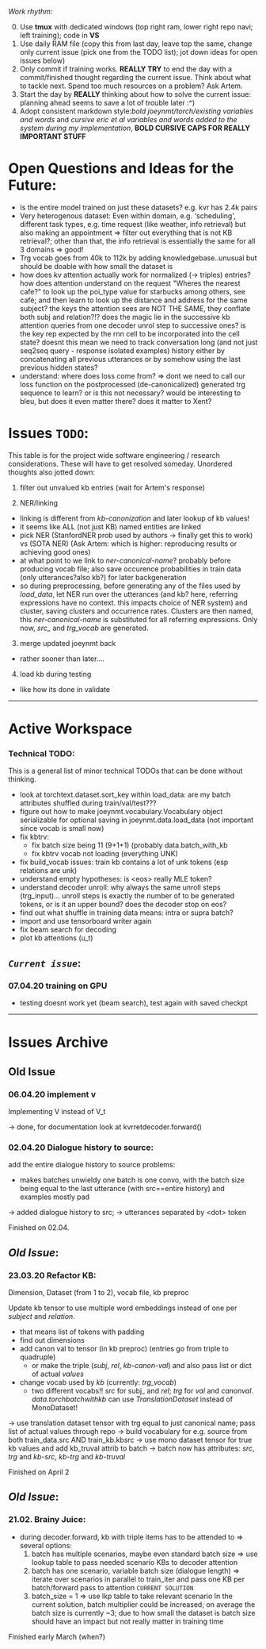 _Work rhythm_:

  0. Use **tmux** with dedicated windows (top right ram, lower right repo navi; left training); code in **VS**
  1. Use daily RAM file (copy this from last day, leave top the same, change only current issue (pick one from the TODO list); jot down ideas for open issues below)
  2. Only commit if training works. **REALLY TRY** to end the day with a commit/finished thought regarding the current issue. Think about what to tackle next. Spend too much resources on a problem? Ask Artem.
  3. Start the day by **REALLY** thinking about how to solve the current issue: planning ahead seems to save a lot of trouble later :^)
  4. Adopt consistent markdown style:*bold joeynmt/torch/existing variables and words* and _cursive  eric et al variables and words added to the system during my implementation_, **BOLD CURSIVE CAPS FOR REALLY IMPORTANT STUFF**

# Open Questions and Ideas for the Future:

* Is the entire model trained on just these datasets? e.g. kvr has 2.4k pairs 
* Very heterogenous dataset: Even within domain, e.g. 'scheduling', different task types, e.g. time request (like weather, info retrieval) but also making an appointment => filter out everything that is not KB retrieval?; other than that, the info retrieval is essentially the same for all 3 domains => good!
* Trg vocab goes from 40k to 112k by adding knowledgebase..unusual but should be doable with how small the dataset is
* how does kv attention actually work for normalized (-> triples) entries? how does attention understand on the request "Wheres the nearest cafe?" to look up the poi\_type value for starbucks among others, see cafè; and then learn to look up the distance and address for the same subject? the keys the attention sees are NOT THE SAME, they conflate both subj and relation?!? does the magic lie in the successive kb attention queries from one decoder unrol step to successive ones? is the key rep expected by the rnn cell to be incorporated into the cell state? doesnt this mean we need to track conversation long (and not just seq2seq query - response isolated examples) history either by concatenating all previous utterances or by somehow using the last previous hidden states?
* understand: where does loss come from? => dont we need to call our loss function on the postprocessed (de-canonicalized) generated trg sequence to learn? or is this not necessary? would be interesting to bleu, but does it even matter there? does it matter to Xent?



# Issues ```TODO```:

This table is for the project wide software engineering / research considerations.
These will have to get resolved someday. Unordered thoughts also jotted down:

1. filter out unvalued kb entries (wait for Artem's response)


2. NER/linking
  * linking is different from _kb-canonization_ and later lookup of kb values!
  * it seems like ALL (not just KB) named entities are linked
  * pick NER (StanfordNER prob used by authors -> finally get this to work) vs (SOTA NER) (Ask Artem: which is higher: reproducing results or achieving good ones)
  * at what point to we link to _ner-canonical-name_? probably before producing vocab file; also save occurence probabilities in train data (only utterances?also kb?) for later backgeneration
  * so during preprocessing, before generating any of the files used by *load_data*, let NER run over the utterances (and kb? here, referring expressions have no context. this impacts choice of NER system) and cluster, saving clusters and occurrence rates. Clusters are then named, this _ner-canonical-name_ is substituted for all referring expressions. Only now, *src\_* and *trg\_vocab* are generated.


3. merge updated joeynmt back
  * rather sooner than later....

4. load kb during testing
  * like how its done in validate

---

# Active Workspace

### Technical TODO:

This is a general list of minor technical TODOs that can be done without thinking. 

* look at torchtext.dataset.sort\_key within load\_data: are my batch attributes shuffled during train/val/test???
* figure out how to make joeynmt.vocabulary.Vocabulary object serializable for optional saving in joeynmt.data.load\_data (not important since vocab is small now)
* fix kbtrv:
  * fix batch size being 11 (9+1+1) (probably data.batch\_with\_kb
  * fix kbtrv vocab not loading (everything UNK)
* fix build\_vocab issues: train kb contains a lot of unk tokens (esp relations are unk)
* understand empty hypotheses: is \<eos\> really MLE token?
* understand decoder unroll: why always the same unroll steps (trg\_input)... unroll steps is exactly the number of to be generated tokens, or is it an upper bound? does the decoder stop on eos?
* find out what shuffle in training data means: intra or supra batch?
* import and use tensorboard writer again
* fix beam search for decoding
* plot kb attentions (u\_t)



## _```Current issue```_:
### 07.04.20 training on GPU

* testing doesnt work yet (beam search), test again with saved checkpt



---

# Issues Archive

## Old Issue
### 06.04.20 implement v

Implementing V instead of V\_t

-> done, for documentation look at kvrretdecoder.forward()



### 02.04.20 Dialogue history to source:

add the entire dialogue history to source
problems:
* makes batches unwieldy one batch is one convo, with the batch size being equal to the last utterance (with src==entire history) and examples mostly pad

-> added dialogue history to src; 
-> utterances separated by \<dot\> token

Finished on 02.04.


## _Old Issue_:
### 23.03.20 Refactor KB:

Dimension, Dataset (from 1 to 2), vocab file, kb preproc

Update kb tensor to use multiple word embeddings instead of one per _subject_ and _relation_.

* that means list of tokens with padding
* find out dimensions
* add canon val to tensor (in kb preproc) (entries go from triple to quadruple)
  * or make the triple (_subj_, _rel_, _kb-canon-val_) and also pass list or dict of actual _values_
* change vocab used by _kb_ (currently: _trg\_vocab_)
  * two different vocabs!! *src* for subj_ and _rel_; *trg* for _val_ and _canonval_. _data.torchbatchwithkb_ can use *TranslationDataset* instead of MonoDataset!

-> use translation dataset tensor with trg equal to just canonical name; pass list of actual values through repo
-> build vocabulary for e.g. source from both train\_data.src AND train\_kb.kbsrc
-> use mono dataset tensor for true kb values and add kb\_truval attrib to batch
-> batch now has attributes: *src*, *trg* and _kb-src_, _kb-trg_ and _kb-truval_

Finished on April 2


## _Old Issue_:
### 21.02. Brainy Juice:

* during decoder.forward, kb with triple items has to be attended to => several options:
	1. batch has multiple scenarios, maybe even standard batch size => use lookup table to pass needed scenario KBs to decoder attention
	2. batch has one scenario, variable batch size (dialogue length) => iterate over scenarios in parallel to train\_iter and pass one KB per batch/forward pass to attention ```CURRENT SOLUTION```
	3. batch\_size = 1 => use lkp table to take relevant scenario 
In the current solution, batch multiplier could be increased; on average the batch size is currently ~3; due to how small the dataset is batch size should have an impact but not really matter in training time

Finished early March (when?)






